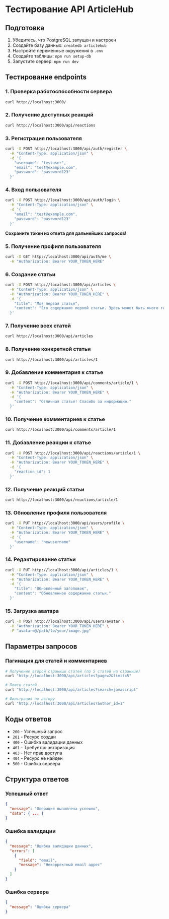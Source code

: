 # Тестирование API ArticleHub

## Подготовка

1. Убедитесь, что PostgreSQL запущен и настроен
2. Создайте базу данных: `createdb articlehub`
3. Настройте переменные окружения в `.env`
4. Создайте таблицы: `npm run setup-db`
5. Запустите сервер: `npm run dev`

## Тестирование endpoints

### 1. Проверка работоспособности сервера

```bash
curl http://localhost:3000/
```

### 2. Получение доступных реакций

```bash
curl http://localhost:3000/api/reactions
```

### 3. Регистрация пользователя

```bash
curl -X POST http://localhost:3000/api/auth/register \
  -H "Content-Type: application/json" \
  -d '{
    "username": "testuser",
    "email": "test@example.com",
    "password": "password123"
  }'
```

### 4. Вход пользователя

```bash
curl -X POST http://localhost:3000/api/auth/login \
  -H "Content-Type: application/json" \
  -d '{
    "email": "test@example.com",
    "password": "password123"
  }'
```

**Сохраните токен из ответа для дальнейших запросов!**

### 5. Получение профиля пользователя

```bash
curl -X GET http://localhost:3000/api/auth/me \
  -H "Authorization: Bearer YOUR_TOKEN_HERE"
```

### 6. Создание статьи

```bash
curl -X POST http://localhost:3000/api/articles \
  -H "Content-Type: application/json" \
  -H "Authorization: Bearer YOUR_TOKEN_HERE" \
  -d '{
    "title": "Моя первая статья",
    "content": "Это содержание первой статьи. Здесь может быть много текста и интересной информации."
  }'
```

### 7. Получение всех статей

```bash
curl http://localhost:3000/api/articles
```

### 8. Получение конкретной статьи

```bash
curl http://localhost:3000/api/articles/1
```

### 9. Добавление комментария к статье

```bash
curl -X POST http://localhost:3000/api/comments/article/1 \
  -H "Content-Type: application/json" \
  -H "Authorization: Bearer YOUR_TOKEN_HERE" \
  -d '{
    "content": "Отличная статья! Спасибо за информацию."
  }'
```

### 10. Получение комментариев к статье

```bash
curl http://localhost:3000/api/comments/article/1
```

### 11. Добавление реакции к статье

```bash
curl -X POST http://localhost:3000/api/reactions/article/1 \
  -H "Content-Type: application/json" \
  -H "Authorization: Bearer YOUR_TOKEN_HERE" \
  -d '{
    "reaction_id": 1
  }'
```

### 12. Получение реакций статьи

```bash
curl http://localhost:3000/api/reactions/article/1
```

### 13. Обновление профиля пользователя

```bash
curl -X PUT http://localhost:3000/api/users/profile \
  -H "Content-Type: application/json" \
  -H "Authorization: Bearer YOUR_TOKEN_HERE" \
  -d '{
    "username": "newusername"
  }'
```

### 14. Редактирование статьи

```bash
curl -X PUT http://localhost:3000/api/articles/1 \
  -H "Content-Type: application/json" \
  -H "Authorization: Bearer YOUR_TOKEN_HERE" \
  -d '{
    "title": "Обновленный заголовок",
    "content": "Обновленное содержание статьи."
  }'
```

### 15. Загрузка аватара

```bash
curl -X POST http://localhost:3000/api/users/avatar \
  -H "Authorization: Bearer YOUR_TOKEN_HERE" \
  -F "avatar=@/path/to/your/image.jpg"
```

## Параметры запросов

### Пагинация для статей и комментариев

```bash
# Получение второй страницы статей (по 5 статей на странице)
curl "http://localhost:3000/api/articles?page=2&limit=5"

# Поиск статей
curl "http://localhost:3000/api/articles?search=javascript"

# Фильтрация по автору
curl "http://localhost:3000/api/articles?author_id=1"
```

## Коды ответов

- `200` - Успешный запрос
- `201` - Ресурс создан
- `400` - Ошибка валидации данных
- `401` - Требуется авторизация
- `403` - Нет прав доступа
- `404` - Ресурс не найден
- `500` - Ошибка сервера

## Структура ответов

### Успешный ответ
```json
{
  "message": "Операция выполнена успешно",
  "data": { ... }
}
```

### Ошибка валидации
```json
{
  "message": "Ошибка валидации данных",
  "errors": [
    {
      "field": "email",
      "message": "Некорректный email адрес"
    }
  ]
}
```

### Ошибка сервера
```json
{
  "message": "Ошибка сервера"
}
``` 